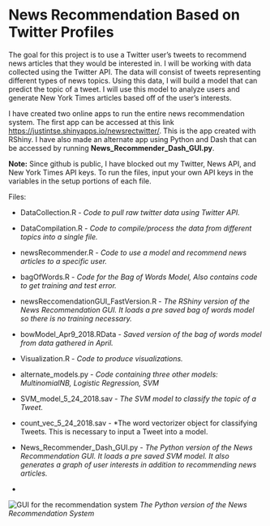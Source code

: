 # News Recommendation Based on Twitter Profiles
The goal for this project is to use a Twitter user’s tweets to recommend news articles that they would be interested in. I will be working with data collected using the Twitter API. The data will consist of tweets representing different types of news topics. Using this data, I will build a model that can predict the topic of a tweet. I will use this model to analyze users and generate New York Times articles based off of the user’s interests.  

I have created two online apps to run the entire news recommendation system. The first app can be accessed at this link
https://justintse.shinyapps.io/newsrectwitter/. This is the app created with RShiny. I have also made an alternate app using Python and Dash that can be accessed by running **News_Recommender_Dash_GUI.py**. 

**Note:** Since github is public, I have blocked out my Twitter, News API, and New York Times API keys. To run the files, input your own API keys in the variables in the setup portions of each file. 

Files: 

* DataCollection.R - *Code to pull raw twitter data using Twitter API.*

* DataCompilation.R - *Code to compile/process the data from different topics into a single file.* 

* newsRecommender.R - *Code to use a model and recommend news articles to a specific user.*

* bagOfWords.R - *Code for the Bag of Words Model, Also contains code to get training and test error.*

* newsReccomendationGUI_FastVersion.R - *The RShiny version of the News Recommendation GUI. It loads a pre saved bag of words model so there is no training necessary.* 

* bowModel_Apr9_2018.RData - *Saved version of the bag of words model from data gathered in April.* 

* Visualization.R - *Code to produce visualizations.* 

* alternate_models.py - *Code containing three other models: MultinomialNB, Logistic Regression, SVM*

* SVM_model_5_24_2018.sav - *The SVM model to classify the topic of a Tweet.*

* count_vec_5_24_2018.sav - *The word vectorizer object for classifying Tweets. This is necessary to input a Tweet into a model. 

* News_Recommender_Dash_GUI.py - *The Python version of the News Recommendation GUI. It loads a pre saved SVM model. It also generates a graph of user interests in addition to recommending news articles.*
* 
![GUI for the recommendation system](https://i.imgur.com/YHoRPLO.png)
*The Python version of the News Recommendation System*
